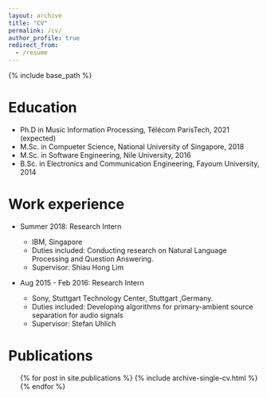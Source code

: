 ```yaml
---
layout: archive
title: "CV"
permalink: /cv/
author_profile: true
redirect_from:
  - /resume
---
```


{% include base_path %}

Education
======
* Ph.D in Music Information Processing, Télécom ParisTech, 2021 (expected)
* M.Sc. in Compueter Science, National University of Singapore, 2018
* M.Sc. in Software Engineering, Nile University, 2016
* B.Sc. in Electronics and Communication Engineering, Fayoum University, 2014

Work experience
======
* Summer 2018: Research Intern
  * IBM, Singapore
  * Duties included: Conducting research on Natural Language Processing and Question Answering.
  * Supervisor: Shiau Hong Lim

* Aug 2015 - Feb 2016: Research Intern
  * Sony, Stuttgart Technology Center, Stuttgart ,Germany.
  * Duties included: Developing algorithms for primary-ambient source separation for audio signals
  * Supervisor: Stefan Uhlich

Publications
======
  <ul>{% for post in site.publications %}
    {% include archive-single-cv.html %}
  {% endfor %}</ul>